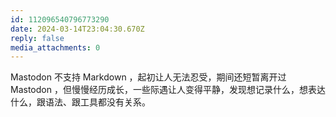 ```yaml
---
id: 112096540796773290
date: 2024-03-14T23:04:30.670Z
reply: false
media_attachments: 0
---
```


Mastodon 不支持 Markdown ，起初让人无法忍受，期间还短暂离开过 Mastodon ，但慢慢经历成长，一些际遇让人变得平静，发现想记录什么，想表达什么，跟语法、跟工具都没有关系。

